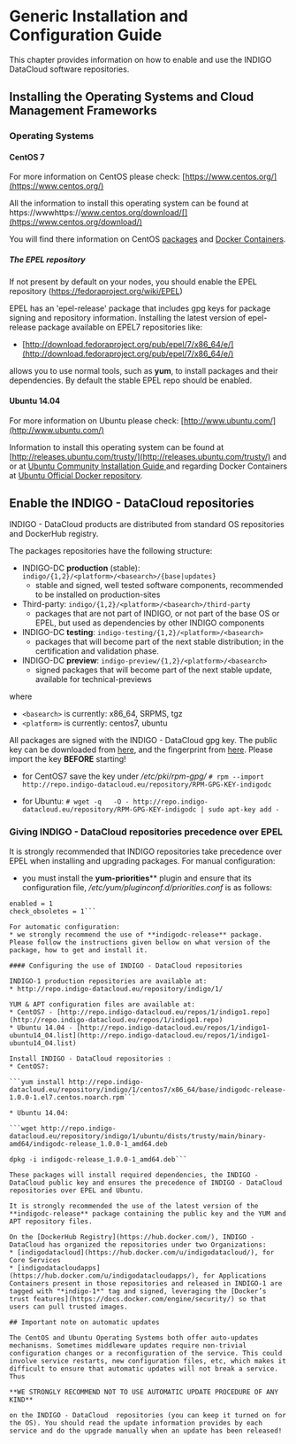 # Generic Installation and Configuration Guide

This chapter provides information on how to enable and use the INDIGO DataCloud software repositories.


## Installing the Operating Systems and Cloud  Management Frameworks 

### Operating Systems

#### CentOS 7 

For more information on CentOS please check: [https://www.centos.org/](https://www.centos.org/)

All the information to install this operating system can be found at https://wwwhttps://www.centos.org/download/[](https://www.centos.org/download/)

You will find there information on CentOS [packages](http://mirror.centos.org/centos/7/) and [Docker Containers](https://hub.docker.com/_/centos/).

##### The EPEL repository
If not present by default on your nodes, you should enable the EPEL repository (https://fedoraproject.org/wiki/EPEL)

EPEL has an 'epel-release' package that includes gpg keys for package signing and repository information. Installing the latest version of epel-release package available on EPEL7 repositories like:
* [http://download.fedoraproject.org/pub/epel/7/x86_64/e/](http://download.fedoraproject.org/pub/epel/7/x86_64/e/) 

allows you to use normal tools, such as **yum**, to install packages and their dependencies. By default the stable EPEL repo should be enabled.

#### Ubuntu 14.04

For more information on Ubuntu please check: [http://www.ubuntu.com/](http://www.ubuntu.com/)

Information to install this operating system can be found at [http://releases.ubuntu.com/trusty/](http://releases.ubuntu.com/trusty/) and or at [Ubuntu Community Installation Guide ](https://help.ubuntu.com/community/Installation) and regarding Docker Containers at [Ubuntu Official Docker repository](https://hub.docker.com/_/ubuntu/).

## Enable the INDIGO - DataCloud repositories

INDIGO - DataCloud products are distributed from standard OS repositories and DockerHub registry. 

The packages repositories have the following structure:
* INDIGO-DC **production** (stable): ```indigo/{1,2}/<platform>/<basearch>/{base|updates}```
  * stable and signed, well tested software components, recommended to be installed on production-sites
* Third-party: ```indigo/{1,2}/<platform>/<basearch>/third-party```
  * packages that are not part of INDIGO, or not part of the base OS or EPEL, but used as dependencies by other INDIGO components
* INDIGO-DC **testing**: ```indigo-testing/{1,2}/<platform>/<basearch>```
  * packages that will become part of the next stable distribution; in the certification and validation phase.
* INDIGO-DC **preview**: ```indigo-preview/{1,2}/<platform>/<basearch>```
  * signed packages that will become part of the next stable update, available for technical-previews

where
* ```<basearch>``` is currently: x86_64, SRPMS, tgz 
* ```<platform>``` is currently: centos7, ubuntu

All packages are signed with the INDIGO - DataCloud gpg key. The public key can be downloaded from [here](http://repo.indigo-datacloud.eu/repository/RPM-GPG-KEY-indigodc), and the fingerprint from [here](http://repo.indigo-datacloud.eu/repository/INDIGODC_key_fingerprint.asc). Please import the key **BEFORE** starting! 

* for CentOS7 save the key under */etc/pki/rpm-gpg/* 
```# rpm --import http://repo.indigo-datacloud.eu/repository/RPM-GPG-KEY-indigodc```

* for Ubuntu: 
```# wget -q   -O - http://repo.indigo-datacloud.eu/repository/RPM-GPG-KEY-indigodc | sudo apt-key add -```

### Giving INDIGO - DataCloud  repositories precedence over EPEL

It is strongly recommended that INDIGO repositories take precedence over EPEL when installing and upgrading packages.
For manual configuration:
* you must install the **yum-priorities**** plugin and ensure that its configuration file, */etc/yum/pluginconf.d/priorities.conf* is as follows:
```[main]
enabled = 1
check_obsoletes = 1```

For automatic configuration:
* we strongly recommend the use of **indigodc-release** package. Please follow the instructions given bellow on what version of the package, how to get and install it.

#### Configuring the use of INDIGO - DataCloud repositories

INDIGO-1 production repositories are available at:
* http://repo.indigo-datacloud.eu/repository/indigo/1/ 

YUM & APT configuration files are available at:
* CentOS7 - [http://repo.indigo-datacloud.eu/repos/1/indigo1.repo](http://repo.indigo-datacloud.eu/repos/1/indigo1.repo)
* Ubuntu 14.04 - [http://repo.indigo-datacloud.eu/repos/1/indigo1-ubuntu14_04.list](http://repo.indigo-datacloud.eu/repos/1/indigo1-ubuntu14_04.list) 

Install INDIGO - DataCloud repositories :
* CentOS7: 

```yum install http://repo.indigo-datacloud.eu/repository/indigo/1/centos7/x86_64/base/indigodc-release-1.0.0-1.el7.centos.noarch.rpm``` 

* Ubuntu 14.04:

```wget http://repo.indigo-datacloud.eu/repository/indigo/1/ubuntu/dists/trusty/main/binary-amd64/indigodc-release_1.0.0-1_amd64.deb

dpkg -i indigodc-release_1.0.0-1_amd64.deb``` 

These packages will install required dependencies, the INDIGO - DataCloud public key and ensures the precedence of INDIGO - DataCloud repositories over EPEL and Ubuntu. 

It is strongly recommended the use of the latest version of the **indigodc-release** package containing the public key and the YUM and APT repository files.

On the [DockerHub Registry](https://hub.docker.com/), INDIGO - DataCloud has organized the repositories under two Organizations:
* [indigodatacloud](https://hub.docker.com/u/indigodatacloud/), for Core Services
* [indigodatacloudapps](https://hub.docker.com/u/indigodatacloudapps/), for Applications
Containers present in those repositories and released in INDIGO-1 are tagged with "*indigo-1*" tag and signed, leveraging the [Docker’s trust features](https://docs.docker.com/engine/security/) so that users can pull trusted images.

## Important note on automatic updates 

The CentOS and Ubuntu Operating Systems both offer auto-updates mechanisms. Sometimes middleware updates require non-trivial configuration changes or a reconfiguration of the service. This could involve service restarts, new configuration files, etc, which makes it difficult to ensure that automatic updates will not break a service. Thus

**WE STRONGLY RECOMMEND NOT TO USE AUTOMATIC UPDATE PROCEDURE OF ANY KIND**

on the INDIGO - DataCloud  repositories (you can keep it turned on for the OS). You should read the update information provides by each service and do the upgrade manually when an update has been released! 






